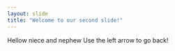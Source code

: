 ```yaml
---
layout: slide
title: "Welcome to our second slide!"
---
```

Hellow niece and nephew
Use the left arrow to go back!
